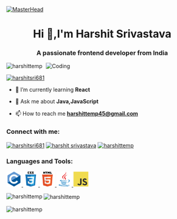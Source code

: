 [![MasterHead](https://jusmarktech.com/public/a/images/pages/web_development.gif)](https:/harshittemp)
<h1 align="center">Hi 👋,I'm Harshit Srivastava</h1>
<h3 align="center">A passionate frontend developer from India</h3>
<img align="right" alt="Coding" width="400" src="https://camo.githubusercontent.com/5ddf73ad3a205111cf8c686f687fc216c2946a75005718c8da5b837ad9de78c9/68747470733a2f2f7468756d62732e6766796361742e636f6d2f4576696c4e657874446576696c666973682d736d616c6c2e676966">

<p align="left"> <img src="https://komarev.com/ghpvc/?username=harshittemp&label=Profile%20views&color=0e75b6&style=flat" alt="harshittemp" /> </p>

<p align="left"> <a href="https://twitter.com/harshitsri681" target="blank"><img src="https://img.shields.io/twitter/follow/harshitsri681?logo=twitter&style=for-the-badge" alt="harshitsri681" /></a> </p>

- 🌱 I’m currently learning **React**

- 💬 Ask me about **Java,JavaScript**

- 📫 How to reach me **harshittemp45@gmail.com**

<h3 align="left">Connect with me:</h3>
<p align="left">
<a href="https://twitter.com/harshitsri681" target="blank"><img align="center" src="https://raw.githubusercontent.com/rahuldkjain/github-profile-readme-generator/master/src/images/icons/Social/twitter.svg" alt="harshitsri681" height="30" width="40" /></a>
<a href="https://linkedin.com/in/harshit srivastava" target="blank"><img align="center" src="https://raw.githubusercontent.com/rahuldkjain/github-profile-readme-generator/master/src/images/icons/Social/linked-in-alt.svg" alt="harshit srivastava" height="30" width="40" /></a>
<a href="https://www.leetcode.com/harshittemp" target="blank"><img align="center" src="https://raw.githubusercontent.com/rahuldkjain/github-profile-readme-generator/master/src/images/icons/Social/leet-code.svg" alt="harshittemp" height="30" width="40" /></a>
</p>

<h3 align="left">Languages and Tools:</h3>
<p align="left"> <a href="https://www.cprogramming.com/" target="_blank" rel="noreferrer"> <img src="https://raw.githubusercontent.com/devicons/devicon/master/icons/c/c-original.svg" alt="c" width="40" height="40"/> </a> <a href="https://www.w3schools.com/css/" target="_blank" rel="noreferrer"> <img src="https://raw.githubusercontent.com/devicons/devicon/master/icons/css3/css3-original-wordmark.svg" alt="css3" width="40" height="40"/> </a> <a href="https://www.w3.org/html/" target="_blank" rel="noreferrer"> <img src="https://raw.githubusercontent.com/devicons/devicon/master/icons/html5/html5-original-wordmark.svg" alt="html5" width="40" height="40"/> </a> <a href="https://www.java.com" target="_blank" rel="noreferrer"> <img src="https://raw.githubusercontent.com/devicons/devicon/master/icons/java/java-original.svg" alt="java" width="40" height="40"/> </a> <a href="https://developer.mozilla.org/en-US/docs/Web/JavaScript" target="_blank" rel="noreferrer"> <img src="https://raw.githubusercontent.com/devicons/devicon/master/icons/javascript/javascript-original.svg" alt="javascript" width="40" height="40"/> </a> </p>

<p><img align="left" src="https://github-readme-stats.vercel.app/api/top-langs?username=harshittemp&show_icons=true&locale=en&layout=compact" alt="harshittemp" /></p>

<p>&nbsp;<img align="center" src="https://github-readme-stats.vercel.app/api?username=harshittemp&show_icons=true&locale=en" alt="harshittemp" /></p>

<p><img align="center" src="https://github-readme-streak-stats.herokuapp.com/?user=harshittemp&" alt="harshittemp" /></p>
